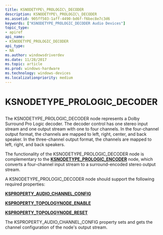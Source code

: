 ```yaml
---
title: KSNODETYPE\_PROLOGIC\_DECODER
description: KSNODETYPE\_PROLOGIC\_DECODER
ms.assetid: 905ff503-1aff-4490-bd6f-f6bec8e7c3d6
keywords: ["KSNODETYPE_PROLOGIC_DECODER Audio Devices"]
topic_type:
- apiref
api_name:
- KSNODETYPE_PROLOGIC_DECODER
api_type:
- NA
ms.author: windowsdriverdev
ms.date: 11/28/2017
ms.topic: article
ms.prod: windows-hardware
ms.technology: windows-devices
ms.localizationpriority: medium
---
```


# KSNODETYPE\_PROLOGIC\_DECODER


## <span id="ddk_ksnodetype_prologic_decoder_ks"></span><span id="DDK_KSNODETYPE_PROLOGIC_DECODER_KS"></span>


The KSNODETYPE\_PROLOGIC\_DECODER node represents a Dolby Surround Pro Logic decoder. The decoder control has one stereo input stream and one output stream with one to four channels. In the four-channel output format, the channels are mapped to left, right, center, and back speaker. In the three-channel output format, the channels are mapped to left, right, and back speakers.

The functionality of the KSNODETYPE\_PROLOGIC\_DECODER node is complementary to the [**KSNODETYPE\_PROLOGIC\_ENCODER**](ksnodetype-prologic-encoder.md) node, which converts a four-channel input stream to a surround-encoded stereo output stream.

A KSNODETYPE\_PROLOGIC\_DECODER node should support the following required properties:

[**KSPROPERTY\_AUDIO\_CHANNEL\_CONFIG**](ksproperty-audio-channel-config.md)

[**KSPROPERTY\_TOPOLOGYNODE\_ENABLE**](ksproperty-topologynode-enable.md)

[**KSPROPERTY\_TOPOLOGYNODE\_RESET**](ksproperty-topologynode-reset.md)

The KSPROPERTY\_AUDIO\_CHANNEL\_CONFIG property sets and gets the channel configuration of the node's output stream.

 

 






